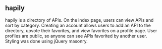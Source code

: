<h2>hapily</h2>

hapily is a directory of APIs. On the index page, users can view APIs and sort by category. Creating an account allows users to add an API to the directory, upvote their favorites, and view favorites on a profile page. User profiles are public, so anyone can see APIs favorited by another user. Styling was done using jQuery masonry.